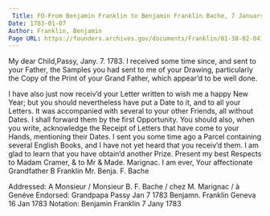 ```yaml
---
 Title: FO-From Benjamin Franklin to Benjamin Franklin Bache, 7 January 1783
Date: 1783-01-07
Author: Franklin, Benjamin
Page URL: https://founders.archives.gov/documents/Franklin/01-38-02-0419
---
```


My dear Child,Passy, Jany. 7. 1783.
I received some time since, and sent to your Father, the Samples you had sent to me of your Drawing, particularly the Copy of the Print of your Grand Father, which appear’d to be well done.

I have also just now receiv’d your Letter written to wish me a happy New Year; but you should nevertheless have put a Date to it, and to all your Letters. It was accompanied with several to your other Friends, all without Dates. I shall forward them by the first Opportunity.
You should also, when you write, acknowledge the Receipt of Letters that have come to your Hands, mentioning their Dates. I sent you some time ago a Parcel containing several English Books, and I have not yet heard that you receiv’d them.
I am glad to learn that you have obtain’d another Prize. Present my best Respects to Madam Cramer, & to Mr & Made. Marignac. I am ever, Your affectionate Grandfather
B Franklin
Mr. Benja. F. Bache
 
Addressed: A Monsieur / Monsieur B. F. Bache / chez M. Marignac / à Genéve
Endorsed: Grandpapa Passy Jan 7 1783 Benjamn. Franklin Geneva 16 Jan 1783
Notation: Benjamin Franklin 7 Jany 1783

